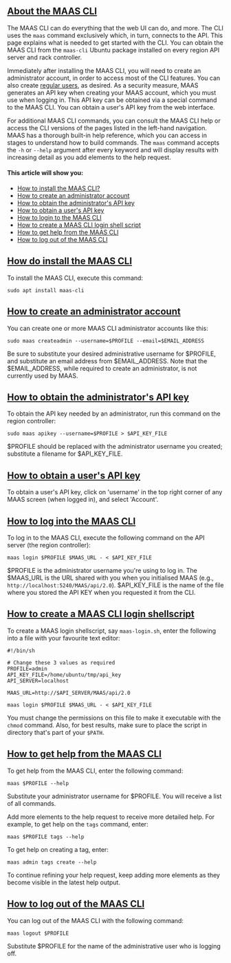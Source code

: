 <a href="#heading--about-the-maas-cli"><h2 id="heading--about-the-maas-cli">About the MAAS CLI</h2></a>

The MAAS CLI can do everything that the web UI can do, and more. The CLI uses the `maas` command exclusively which, in turn, connects to the API.  This page explains what is needed to get started with the CLI. You can obtain the MAAS CLI from the `maas-cli` Ubuntu package installed on every region API server and rack controller.

Immediately after installing the MAAS CLI, you will need to create an administrator account, in order to access most of the CLI features.  You can also create [regular users](/t/how-to-manage-user-accounts/5184#heading--add-a-user), as desired.
As a security measure, MAAS generates an API key when creating your MAAS account, which you must use when logging in.  This API key can be obtained via a special command to the MAAS CLI.  You can obtain a user's API key from the web interface. 

For additional MAAS CLI commands, you can consult the MAAS CLI help or access the CLI versions of the pages listed in the left-hand navigation. MAAS has a thorough built-in help reference, which you can access in stages to understand how to build commands. The `maas` command accepts the `-h` or `--help` argument after every keyword and will display results with increasing detail as you add elements to the help request.


#### This article will show you:

* [How to install the MAAS CLI?](#heading--install-the-maas-cli)
* [How to create an administrator account](#heading--create-an-administrator)
* [How to obtain the administrator's API key](#heading--obtain-an-api-key)
* [How to obtain a user's API key](#heading--obtain-a-users-api-key)
* [How to login to the MAAS CLI](#heading--log-in)
* [How to create a MAAS CLI login shell script](#heading--cli-login-shellscript)
* [How to get help from the MAAS CLI](#heading--get-help)
* [How to log out of the MAAS CLI](#heading--log-out)

<a href="#heading--the-maas-command"><h2 id="heading--install-the-maas-cli">How do install the MAAS CLI</h2></a>

To install the MAAS CLI, execute this command:

``` nohighlight
sudo apt install maas-cli
```

<a href="#heading--create-an-administrator"><h2 id="heading--create-an-administrator">How to create an administrator account</h2></a>

You can create one or more MAAS CLI administrator accounts like this:

``` nohighlight
sudo maas createadmin --username=$PROFILE --email=$EMAIL_ADDRESS
```

Be sure to substitute your desired administrative username for $PROFILE, and substitute an email address from $EMAIL_ADDRESS.  Note that the $EMAIL_ADDRESS, while required to create an administrator, is not currently used by MAAS.

<a href="#heading--obtain-an-api-key"><h2 id="heading--obtain-an-api-key">How to obtain the administrator's API key</h2></a>

To obtain the API key needed by an administrator, run this command on the region controller:

``` nohighlight
sudo maas apikey --username=$PROFILE > $API_KEY_FILE
```

$PROFILE should be replaced with the administrator username you created; substitute a filename for $API_KEY_FILE.

<a href="#heading--obtain-a-users-api-key"><h2 id="heading--obtain-a-users-api-key">How to obtain a user's API key</h2></a>

To obtain a user's API key, click on 'username' in the top right corner of any MAAS screen (when logged in), and select 'Account'.

<a href="#heading--log-in"><h2 id="heading--log-in">How to log into the MAAS CLI </h2></a>

To log in to the MAAS CLI, execute the following command on the API server (the region controller):

``` nohighlight
maas login $PROFILE $MAAS_URL - < $API_KEY_FILE
```

$PROFILE is the administrator username you're using to log in.  The $MAAS_URL is the URL shared with you when you initialised MAAS (e.g., `http://localhost:5240/MAAS/api/2.0`).  $API_KEY_FILE is the name of the file where you stored the API KEY when you requested it from the CLI.

<a href="#heading--cli-login-shellscript"><h2 id="heading--cli-login-shellscript">How to create a MAAS CLI login shellscript</h2></a>

To create a MAAS login shellscript, say `maas-login.sh`, enter the following into a file with your favourite text editor:

``` no-highlight
#!/bin/sh

# Change these 3 values as required 
PROFILE=admin
API_KEY_FILE=/home/ubuntu/tmp/api_key
API_SERVER=localhost

MAAS_URL=http://$API_SERVER/MAAS/api/2.0

maas login $PROFILE $MAAS_URL - < $API_KEY_FILE
```

You must change the permissions on this file to make it executable with the `chmod` command.  Also, for best results, make sure to place the script in directory that's part of your `$PATH`.

<a href="#heading--get-help"><h2 id="heading--get-help">How to get help from the MAAS CLI</h2></a>

To get help from the MAAS CLI, enter the following command:

``` nohighlight
maas $PROFILE --help
```

Substitute your administrator username for $PROFILE.  You will receive a list of all commands.

Add more elements to the help request to receive more detailed help.  For example, to get help on the `tags` command, enter:

``` nohighlight
maas $PROFILE tags --help
```

To get help on creating a tag, enter:

``` nohighlight
maas admin tags create --help
```

To continue refining your help request, keep adding more elements as they become visible in the latest help output.

<a href="#heading--log-out"><h2 id="heading--log-out">How to log out of the MAAS CLI</h2></a>

You can log out of the MAAS CLI with the following command:

``` nohighlight
maas logout $PROFILE
```

Substitute $PROFILE for the name of the administrative user who is logging off.

